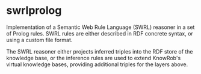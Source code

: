 swrlprolog
===

Implementation of a Semantic Web Rule Language (SWRL) reasoner in a set of Prolog rules.
SWRL rules are either described in RDF concrete syntax, or using a custom file
format.

The SWRL reasoner either projects inferred triples into the RDF store
of the knowledge base, or the inference rules are used to extend
KnowRob's virtual knowledge bases, providing additional triples for the layers above.
